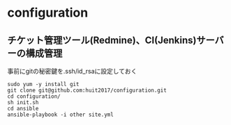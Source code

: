 # configuration

## チケット管理ツール(Redmine)、CI(Jenkins)サーバーの構成管理

事前にgitの秘密鍵を.ssh/id_rsaに設定しておく
```
sudo yum -y install git
git clone git@github.com:huit2017/configuration.git
cd configuration/
sh init.sh
cd ansible
ansible-playbook -i other site.yml
```
